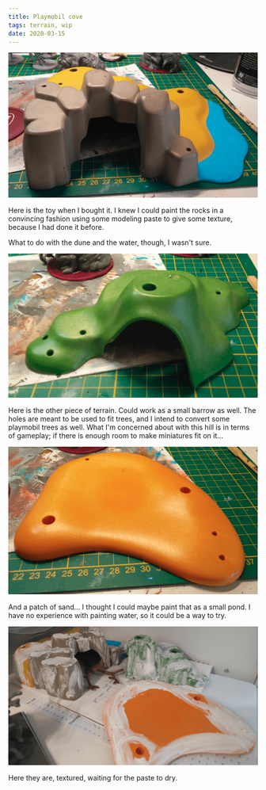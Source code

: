```yaml
---
title: Playmobil cove
tags: terrain, wip
date: 2020-03-15
---
```


![image-20200722150748985](image-20200722150748985.png)

Here is the toy when I bought it. I knew I could paint the rocks in a convincing fashion using some modeling paste to give some texture, because I had done it before.

What to do with the dune and the water, though, I wasn't sure.

![image-20200722150851160](image-20200722150851160.png)

Here is the other piece of terrain. Could work as a small barrow as well. The holes are meant to be used to fit trees, and I intend to convert some playmobil trees as well. What I'm concerned about with this hill is in terms of gameplay; if there is enough room to make miniatures fit on it...

![image-20200722151005626](image-20200722151005626.png)

And a patch of sand... I thought I could maybe paint that as a small pond. I have no experience with painting water, so it could be a way to try.

![image-20200722151037300](image-20200722151037300.png)

Here they are, textured, waiting for the paste to dry.